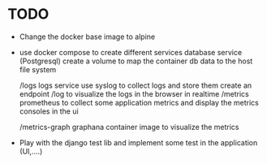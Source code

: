 # TODO

* Change the docker base image to alpine
* use docker compose to create different services
    database service (Postgresql)
        create a volume to map the container db data to the host file system
    
    /logs
        logs service
        use syslog to collect logs and store them
        create an endpoint /log to visualize the logs in the browser in realtime
    /metrics  
        prometheus to collect some application metrics and display the metrics consoles in the ui

    /metrics-graph
        graphana container image to visualize the metrics 

* Play with the django test lib and implement some test in the application (UI,....)



